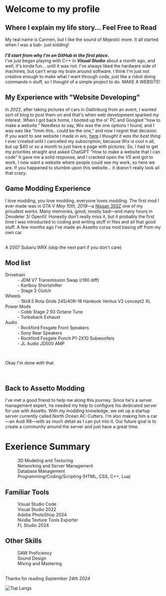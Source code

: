 # Welcome to my profile
## Where I explain my life story... Feel Free to Read

My real name is Carmen, but I like the sound of *Majestic* more. It all started when I was a bab- just kidding! <br>
<br> <!--honestly didn't know <br> would work until I got to this line-->
***I'll start from why I'm on GitHub in the first place.*** <br>
I've just began playing with C++ in ***Visual Studio*** about a month ago, and well, it's kinda fun... until it was not. I've always liked the hardware side of machines, but can't wrap my brain around software. I think I'm just not creative enough to make what I want through code, just like a robot doing commands n stuff, so I thought of a simple project to do. MAKE A WEBSITE!

## My Experience with "Website Developing"
In *2022*, after taking pictures of cars in Gatlinburg from an event, I wanted sort of blog to post them on and that's when web development sparked my interest. When I got back home, I booted up the ol' PC and Googled "how to make a website." Needless to say, Wix was the one options I found, and I was was like "hmm this.. could be the one," and now I regret that decision. If you want to see website I made in wix, <a href="https://majesticdoggo.wixsite.com/garage-majestic" target="_blank">here</a> *I thought it was the best thing I ever created* until I cancelled my subscription, because Wix is cool n all, but up $40 or so a month to just have a page with pictures. So, I had to get my priorities straight and asked ChatGPT "How to make a website that I can code"<!--man i love chatgpt--> It gave me a solid response, and I cracked open the *VS* and got to work. I now want a website where people could see my work, so here we are. If you happened to stumble upon this website... it doesn't really look all that crazy.

## Game Modding Experience
<p>I love modding, you love modding, everyone loves modding. The first mod I ever made was in GTA V <i>May 10th, 2019</i>—a <a href="https://www.gta5-mods.com/vehicles/nissan-350z-z33-add-on-tuning" target"="_blank"> Nissan 350Z</a> 
<!--if you're looking at this uh the link wasn't working so...-->
one of my proudest works. Many memories, good, mostly bad—and many hours in Zmodeler 3/ OpenIV. Honestly don't really miss it, but it probably the first time I was introducted to coding and writing stuff in files and all that good stuff. A few months ago I've made an Assetto corsa mod basing off from my own car.<br>
<br></p>
<p>A 2007 Subaru WRX (skip the next part if you don't care)</p> <!--idk what happened but i guess im writting it like html-->

<h2>Mod list</h2>
<p>
  <dl>
	<dt>Drivetrain</dd>
		<dd>- JDM V7 Transmission Swap (r160 diff)</dd>
		<dd>- Kartboy Shortshifter</dd>
		<dd>- Stage 3 Clutch</dd>
	<dt>Wheels</dt>
 		<dd>- 19x9.5 Rota Grids 245/40R-18 Hankook Ventus V2 concept2 XL</dd>
	<dt>Power Mods</dt>
		<dd>- Cobb Stage 2 93 Octane Tune<dd>
 		<dd>- Turboback Exhaust</dd>
	<dt>Audio</dt>
    <dd>- Rockford Fosgate Front Speakers</dd>
	<dd>- Sony Rear Speakers</dd>
	<dd>- Rockford Fosgate Punch P1-2X10 Subwoofers</dd>
	<dd>- JL Audio JD500 AMP</dd>
	</dl>
 </p>
<br>
<p>Okay I'm done with that</p>
<br>
<h2>Back to Assetto Modding</h2>
	<p>I've met a good friend to help me along this journey. Since he's a server management expert, he needed my help to configure his dedicated server for use with Assetto. With my modding knowledge, we set up a startup server currently called North Ocean AC-Cutters. I'm also making him a car—an Audi R8—with as much detail as I can put into it. Our future goal is to create a community around the server and just have a great time.</p>
<h1>Exerience Summary</h1>
	<dt>
		<dd>3D Modeling and Texturing</dd>
		<dd>Networking and Server Management</dd>
		<dd>Database Management</dd>
		<dd>Programming/Coding/Scripting (HTML, CSS, C++, Lua)</dd>
	</dt>
<h2>Familiar Tools</h2>
	<dt>
		<dd>Visual Studio Code</dd>
		<dd>Visual Studio 2022</dd>
		<dd>Adobe PhotoShop 2024</dd>
		<dd>Nvidia Texture Tools Exporter</dd>
		<dd>FL Studio 2024</dd>
  	</dt>
 <h2>Other Skills</h2>
 	<dt>
		<dd>DAW Proficiency</dd>
		<dd>Sound Design</dd>
		<dd>Mixing and Mastering</dd>
  	<dt>
<br>
<p>Thanks for reading <i>September 24th 2024</i></p>
</body>
		
![Top Langs](https://github-readme-stats.vercel.app/api/top-langs/?username=MajesticDoggo&layout=compact&theme=city_lights)
